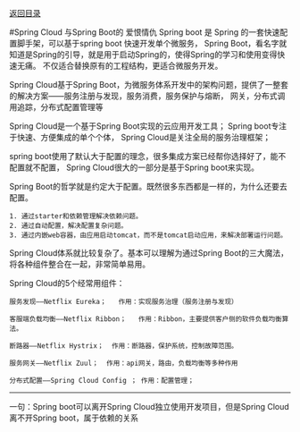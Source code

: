 <p>
    <a href="#" onclick="refreshContent('springcloud')">返回目录</a>
</p>

#Spring Cloud 与Spring Boot的 爱恨情仇
Spring boot 是 Spring 的一套快速配置脚手架，可以基于spring boot 快速开发单个微服务，
Spring Boot，看名字就知道是Spring的引导，就是用于启动Spring的，使得Spring的学习和使用变得快速无痛。
不仅适合替换原有的工程结构，更适合微服务开发。

Spring Cloud基于Spring Boot，为微服务体系开发中的架构问题，提供了一整套的解决方案——服务注册与发现，服务消费，服务保护与熔断，
网关，分布式调用追踪，分布式配置管理等

Spring Cloud是一个基于Spring Boot实现的云应用开发工具；
Spring boot专注于快速、方便集成的单个个体，
Spring Cloud是关注全局的服务治理框架；

spring boot使用了默认大于配置的理念，很多集成方案已经帮你选择好了，能不配置就不配置，
Spring Cloud很大的一部分是基于Spring boot来实现。



Spring Boot的哲学就是约定大于配置。既然很多东西都是一样的，为什么还要去配置。

    1. 通过starter和依赖管理解决依赖问题。
    2. 通过自动配置，解决配置复杂问题。
    3. 通过内嵌web容器，由应用启动tomcat，而不是tomcat启动应用，来解决部署运行问题。

Spring Cloud体系就比较复杂了。基本可以理解为通过Spring Boot的三大魔法，将各种组件整合在一起，非常简单易用。

Spring Cloud的5个经常用组件：
    
    服务发现——Netflix Eureka；   作用：实现服务治理（服务注册与发现）
    
    客服端负载均衡——Netflix Ribbon；   作用：Ribbon，主要提供客户侧的软件负载均衡算法。
    
    断路器——Netflix Hystrix；  作用：断路器，保护系统，控制故障范围。
    
    服务网关——Netflix Zuul；  作用：api网关，路由，负载均衡等多种作用
    
    分布式配置——Spring Cloud Config ； 作用：配置管理；


---

一句：Spring boot可以离开Spring Cloud独立使用开发项目，但是Spring Cloud离不开Spring boot，属于依赖的关系